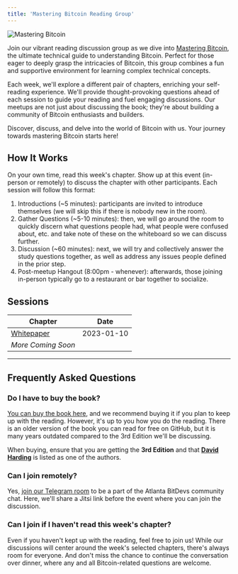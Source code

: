 ```yaml
---
title: 'Mastering Bitcoin Reading Group'
---
```


![Mastering Bitcoin](/mastering-bitcoin-poster.jpg)

Join our vibrant reading discussion group as we dive into <a href="https://www.amazon.com/Mastering-Bitcoin-Programming-Open-Blockchain/dp/1098150090?crid=3FFD1FN2H7TZF&keywords=mastering+bitcoin+3rd+edition&qid=1703963363&sprefix=mastering+bitcoin,aps,153&sr=8-1&ufe=app_do:amzn1.fos.006c50ae-5d4c-4777-9bc0-4513d670b6bc" target="_blank">Mastering Bitcoin</a>, the ultimate technical guide to understanding Bitcoin. Perfect for those eager to deeply grasp the intricacies of Bitcoin, this group combines a fun and supportive environment for learning complex technical concepts.

Each week, we'll explore a different pair of chapters, enriching your self-reading experience. We'll provide thought-provoking questions ahead of each session to guide your reading and fuel engaging discussions. Our meetups are not just about discussing the book; they're about building a community of Bitcoin enthusiasts and builders.

Discover, discuss, and delve into the world of Bitcoin with us. Your journey towards mastering Bitcoin starts here!

## How It Works

On your own time, read this week's chapter. Show up at this event (in-person or remotely) to discuss the chapter with other participants. Each session will follow this format:

1. Introductions (~5 minutes): participants are invited to introduce themselves (we will skip this if there is nobody new in the room).
2. Gather Questions (~5-10 minutes): then, we will go around the room to quickly discern what questions people had, what people were confused about, etc. and take note of these on the whiteboard so we can discuss further.
3. Discussion (~60 minutes): next, we will try and collectively answer the study questions together, as well as address any issues people defined in the prior step.
4. Post-meetup Hangout (8:00pm - whenever): afterwards, those joining in-person typically go to a restaurant or bar together to socialize.

## Sessions

| Chapter                                                                  | Date       |
| ------------------------------------------------------------------------ | ---------- |
| <a href="/events/2024-01-10-mastering-bitcoin-whitepaper">Whitepaper</a> | 2023-01-10 |
| _More Coming Soon_                                                       |            |

---

## Frequently Asked Questions

### Do I have to buy the book?

<a href="https://www.amazon.com/Mastering-Bitcoin-Programming-Open-Blockchain/dp/1098150090?crid=3FFD1FN2H7TZF&keywords=mastering+bitcoin+3rd+edition&qid=1703963363&sprefix=mastering+bitcoin,aps,153&sr=8-1&ufe=app_do:amzn1.fos.006c50ae-5d4c-4777-9bc0-4513d670b6bc" target="_blank">You can buy the book here</a>, and we recommend buying it if you plan to keep up with the reading. However, it's up to you how you do the reading. There is an older version of the book you can read for free on GitHub, but it is many years outdated compared to the 3rd Edition we'll be discussing.

When buying, ensure that you are getting the **3rd Edition** and that <a href="https://twitter.com/hrdng" target="_blank">**David Harding**</a> is listed as one of the authors.

### Can I join remotely?

Yes, <a href="https://atlantabitdevs.org/telegram/" target="_blank">join our Telegram room</a> to be a part of the Atlanta BitDevs community chat. Here, we'll share a Jitsi link before the event where you can join the discussion.

### Can I join if I haven't read this week's chapter?

Even if you haven't kept up with the reading, feel free to join us! While our discussions will center around the week's selected chapters, there's always room for everyone. And don't miss the chance to continue the conversation over dinner, where any and all Bitcoin-related questions are welcome.
